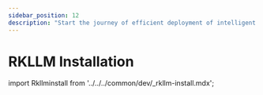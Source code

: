 ```yaml
---
sidebar_position: 12
description: "Start the journey of efficient deployment of intelligent language models with RKLLM installation, bringing technology and human intelligence together"
---
```


# RKLLM Installation

import Rkllminstall from '../../../common/dev/\_rkllm-install.mdx';

<Rkllminstall />
